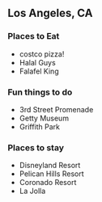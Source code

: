 ## Los Angeles, CA

### Places to Eat
- costco pizza!
- Halal Guys
- Falafel King

### Fun things to do
- 3rd Street Promenade
- Getty Museum
- Griffith Park

### Places to stay
- Disneyland Resort
- Pelican Hills Resort
- Coronado Resort
- La Jolla
